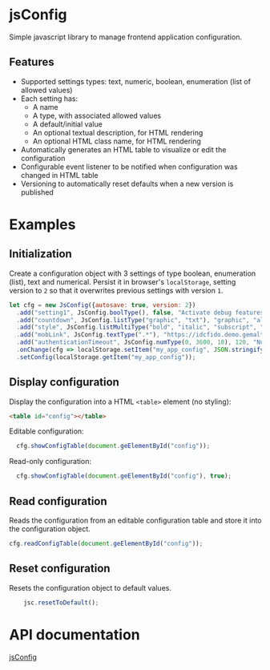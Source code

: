# jsConfig

Simple javascript library to manage frontend application configuration.

## Features

- Supported settings types: text, numeric, boolean, enumeration (list of allowed values)
- Each setting has:
  - A name
  - A type, with associated allowed values
  - A default/initial value
  - An optional textual description, for HTML rendering
  - An optional HTML class name, for HTML rendering
- Automatically generates an HTML table to visualize or edit the configuration
- Configurable event listener to be notified when configuration was changed in HTML table
- Versioning to automatically reset defaults when a new version is published

# Examples

## Initialization

Create a configuration object with 3 settings of type boolean, enumeration (list), text and numerical. Persist it in browser's `localStorage`, setting version to `2` so that it overwrites previous settings with version `1`.

```javascript
let cfg = new JsConfig({autosave: true, version: 2})
  .add("setting1", JsConfig.boolType(), false, "Activate debug features")
  .add("countdown", JsConfig.listType("graphic", "txt"), "graphic", "alternative UIs for countdowns")
  .add("style", JsConfig.listMultiType("bold", "italic", "subscript", "superscript"), ["bold", "italic"], "text style")
  .add("mobLink", JsConfig.textType(".*"), "https://idcfido.demo.gemalto.com/enroll?token=*REGCODE*", "URL to trigger app with registration link")
  .add("authenticationTimeout", JsConfig.numType(0, 3600, 10), 120, "Number of seconds before FIDO authentication times out")
  .onChange(cfg => localStorage.setItem("my_app_config", JSON.stringify(cfg)))
  .setConfig(localStorage.getItem("my_app_config"));
```

## Display configuration

Display the configuration into a HTML `<table>` element (no styling):

```HTML
<table id="config"></table>
```
Editable configuration:
```javascript
  cfg.showConfigTable(document.geElementById("config"));
```
Read-only configuration:
```javascript
  cfg.showConfigTable(document.geElementById("config"), true);
```

## Read configuration

Reads the configuration from an editable configuration table and store it into the configuration object.

```javascript
cfg.readConfigTable(document.geElementById("config"));
```
## Reset configuration

Resets the configuration object to default values.

```javascript
    jsc.resetToDefault();
```

# API documentation

[jsConfig](https://opotonniee.github.io/js-config/doc/JsConfig.html)
